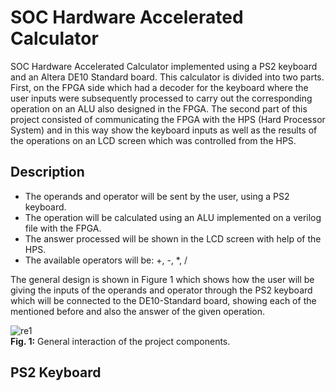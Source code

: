 # SOC Hardware Accelerated Calculator

SOC Hardware Accelerated Calculator implemented using a PS2 keyboard and an Altera DE10 Standard board. This calculator is divided into two parts. 
First, on the FPGA side which had a decoder for the keyboard where the user inputs were subsequently processed to carry out the corresponding 
operation on an ALU also designed in the FPGA. The second part of this project consisted of communicating the FPGA with the HPS (Hard Processor System) 
and in this way show the keyboard inputs as well as the results of the operations on an LCD screen which was controlled from the HPS.

## Description

* The operands and operator will be sent by the user, using a PS2 keyboard.
* The operation will be calculated using an ALU implemented on a verilog file with
the FPGA.
* The answer processed will be shown in the LCD screen with help of the HPS.
* The available operators will be: +, -, *, /

The general design is shown in Figure 1 which shows how the user will be giving the inputs of the operands and operator through the PS2 keyboard which will be connected to the DE10-Standard board, showing each of the mentioned before and also the answer of the given operation.

![re1](https://user-images.githubusercontent.com/78834111/155907015-73109a77-67a2-42dc-93c4-f485ac8e894f.png)<br />
**Fig. 1:** General interaction of the project components.

## PS2 Keyboard
